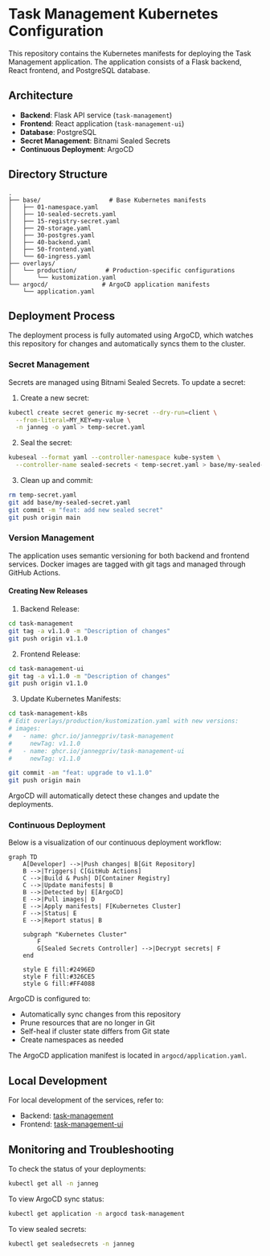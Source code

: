 # Task Management Kubernetes Configuration

This repository contains the Kubernetes manifests for deploying the Task Management application. The application consists of a Flask backend, React frontend, and PostgreSQL database.

## Architecture

- **Backend**: Flask API service (`task-management`)
- **Frontend**: React application (`task-management-ui`)
- **Database**: PostgreSQL
- **Secret Management**: Bitnami Sealed Secrets
- **Continuous Deployment**: ArgoCD

## Directory Structure

```
.
├── base/                   # Base Kubernetes manifests
│   ├── 01-namespace.yaml
│   ├── 10-sealed-secrets.yaml
│   ├── 15-registry-secret.yaml
│   ├── 20-storage.yaml
│   ├── 30-postgres.yaml
│   ├── 40-backend.yaml
│   ├── 50-frontend.yaml
│   └── 60-ingress.yaml
├── overlays/
│   └── production/        # Production-specific configurations
│       └── kustomization.yaml
└── argocd/               # ArgoCD application manifests
    └── application.yaml
```

## Deployment Process

The deployment process is fully automated using ArgoCD, which watches this repository for changes and automatically syncs them to the cluster.

### Secret Management

Secrets are managed using Bitnami Sealed Secrets. To update a secret:

1. Create a new secret:
```bash
kubectl create secret generic my-secret --dry-run=client \
  --from-literal=MY_KEY=my-value \
  -n janneg -o yaml > temp-secret.yaml
```

2. Seal the secret:
```bash
kubeseal --format yaml --controller-namespace kube-system \
  --controller-name sealed-secrets < temp-secret.yaml > base/my-sealed-secret.yaml
```

3. Clean up and commit:
```bash
rm temp-secret.yaml
git add base/my-sealed-secret.yaml
git commit -m "feat: add new sealed secret"
git push origin main
```

### Version Management

The application uses semantic versioning for both backend and frontend services. Docker images are tagged with git tags and managed through GitHub Actions.

#### Creating New Releases

1. Backend Release:
```bash
cd task-management
git tag -a v1.1.0 -m "Description of changes"
git push origin v1.1.0
```

2. Frontend Release:
```bash
cd task-management-ui
git tag -a v1.1.0 -m "Description of changes"
git push origin v1.1.0
```

3. Update Kubernetes Manifests:
```bash
cd task-management-k8s
# Edit overlays/production/kustomization.yaml with new versions:
# images:
#   - name: ghcr.io/jannegpriv/task-management
#     newTag: v1.1.0
#   - name: ghcr.io/jannegpriv/task-management-ui
#     newTag: v1.1.0

git commit -am "feat: upgrade to v1.1.0"
git push origin main
```

ArgoCD will automatically detect these changes and update the deployments.

### Continuous Deployment

Below is a visualization of our continuous deployment workflow:

```mermaid
graph TD
    A[Developer] -->|Push changes| B[Git Repository]
    B -->|Triggers| C[GitHub Actions]
    C -->|Build & Push| D[Container Registry]
    C -->|Update manifests| B
    B -->|Detected by| E[ArgoCD]
    E -->|Pull images| D
    E -->|Apply manifests| F[Kubernetes Cluster]
    F -->|Status| E
    E -->|Report status| B
    
    subgraph "Kubernetes Cluster"
        F
        G[Sealed Secrets Controller] -->|Decrypt secrets| F
    end

    style E fill:#2496ED
    style F fill:#326CE5
    style G fill:#FF4088
```

ArgoCD is configured to:
- Automatically sync changes from this repository
- Prune resources that are no longer in Git
- Self-heal if cluster state differs from Git state
- Create namespaces as needed

The ArgoCD application manifest is located in `argocd/application.yaml`.

## Local Development

For local development of the services, refer to:
- Backend: [task-management](https://github.com/jannegpriv/task-management)
- Frontend: [task-management-ui](https://github.com/jannegpriv/task-management-ui)

## Monitoring and Troubleshooting

To check the status of your deployments:
```bash
kubectl get all -n janneg
```

To view ArgoCD sync status:
```bash
kubectl get application -n argocd task-management
```

To view sealed secrets:
```bash
kubectl get sealedsecrets -n janneg
